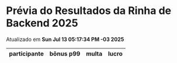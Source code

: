 # Prévia do Resultados da Rinha de Backend 2025
Atualizado em **Sun Jul 13 05:17:34 PM -03 2025**


| participante | bônus p99 | multa | lucro |
| -- | -- | -- | -- |
